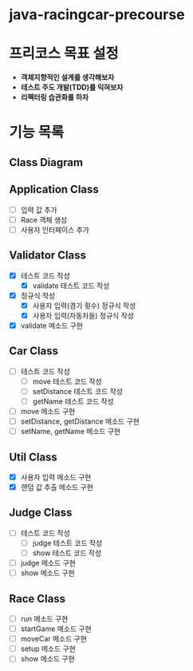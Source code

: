 # java-racingcar-precourse

# 프리코스 목표 설정

- **객체지향적인 설계를 생각해보자**
- **테스트 주도 개발(TDD)를 익혀보자**
- **리펙터링 습관화를 하자**

# 기능 목록

## Class Diagram

## Application Class

- [ ] 입력 값 추가
- [ ] Race 객체 생성
- [ ] 사용자 인터페이스 추가

## Validator Class

- [x]  테스트 코드 작성
    - [x] validate 테스트 코드 작성
- [x] 정규식 작성
    - [x] 사용자 입력(경기 횟수) 정규식 작성
    - [x] 사용자 입력(자동차들) 정규식 작성
- [x] validate 메소드 구현

## Car Class

- [ ] 테스트 코드 작성
    - [ ] move 테스트 코드 작성
    - [ ] setDistance 테스트 코드 작성
    - [ ] getName 테스트 코드 작성
- [ ] move 메소드 구현
- [ ] setDistance, getDistance 메소드 구현
- [ ] setName, getName 메소드 구현

## Util Class

- [x] 사용자 입력 메소드 구현
- [x] 랜덤 값 추출 메소드 구현

## Judge Class

- [ ] 테스트 코드 작성
    - [ ] judge 테스트 코드 작성
    - [ ] show 테스트 코드 작성
- [ ] judge 메소드 구현
- [ ] show 메소드 구현

## Race Class

- [ ] run 메소드 구현
- [ ] startGame 메소드 구현
- [ ] moveCar 메소드 구현
- [ ] setup 메소드 구현
- [ ] show 메소드 구현